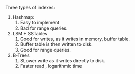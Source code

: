 Three types of indexes:
1. Hashmap: 
	1. Easy to implement
	2. Bad for range queries.
2. LSM + SSTables
	1. Good for writes, as it writes in memory, buffer table.
	2. Buffer table is then written to disk.
	3. Good for range queries.
3. B-Trees
	1. SLower write as it writes directly to disk.
	2. Faster read , logarithmic time

